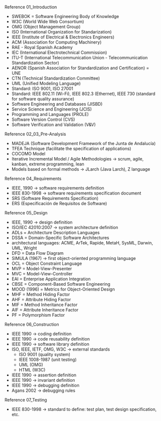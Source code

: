 Reference 01_Introduction
- SWEBOK = Software Engineering Body of Knowledge
- W3C (World Wide Web Consortium)
- OMG (Object Management Group)
- ISO (International Organization for Standarization)
- IEEE (Institute of Electrical & Electronics Engineers)
- ACM (Association for Computing Machinery)
- RAE - Royal Spanish Academy
- IEC (International Electrotechnical Commission)
- ITU-T (International Telecommunication Union - Telecommunication Standardization Sector)
- AENOR (Spanish Association for Standardization and Certification) = UNE
- CTN (Technical Standardization Committee)
- UML (Unified Modeling Language)
- Standard: ISO 9001, ISO 27001
- Standard: IEEE 802.11 (Wi-Fi), IEEE 802.3 (Ethernet), IEEE 730 (standard for software quality assurance)
- Software Engineering and Databases (JISBD)
- Service Science and Engineering (JCIS)
- Programming and Languages (PROLE)
- Software Version Control (CVS)
- Software Verification and Validation (V&V)

Reference 02_03_Pre-Analysis
- MADEJA (Software Development Framework of the Junta de Andalucía)
- TFEA Technique (facilitate the specification of applications)
- COCOMO Model
- Iterative Incremental Model / Agile Methodologies -> scrum, agile, kanban, extreme programming, lean
- Models based on formal methods -> JLarch (Java Larch), Z language

Reference 04_Requirements
- IEEE, 1990 -> software requirements definition
- IEEE 830-1998 -> software requirements specification document
- SRS (Software Requirements Specification)
- ERS (Especificación de Requisitos de Software)

Reference 05_Design
- IEEE, 1990 -> design definition
- ISO/IEC 42010:2007 -> system architecture definition
- ADLs = Architecture Description Languages
- DSSA = Domain-Specific Software Architectures
- architectural languages: ACME, ArTek, Rapide, MetaH, SysML, Darwin, UML, Wright
- DFD = Data Flow Diagram
- SIMULA (1967) -> first object-oriented programming language
- OCL = Object Constraint Language
- MVP = Model-View-Presenter
- MVC = Model-View-Controller
- EAI = Enterprise Application Integration
- CBSE = Component-Based Software Engineering
- MOOD (1996) = Metrics for Object-Oriented Design
- MHF = Method Hiding Factor
- AHF = Attribute Hiding Factor
- MIF = Method Inheritance Factor
- AIF = Attribute Inheritance Factor
- PF = Polymorphism Factor

Reference 06_Construction
- IEEE 1990 -> coding definition
- IEEE 1990 -> code reusability definition
- IEEE 1990 -> software library definition
- ISO, IEEE, IETF, OMG, W3C -> external standards
    - ISO 9001 (quality system)
    - IEEE 1008-1987 (unit testing)
    - UML (OMG)
    - HTML (W3C)
- IEEE 1990 -> assertion definition
- IEEE 1990 -> invariant definition
- IEEE 1990 -> debugging definition
- Agans 2002 -> debugging rules

Reference 07_Testing
- IEEE 830-1998 -> standard to define: test plan, test design specification, etc.